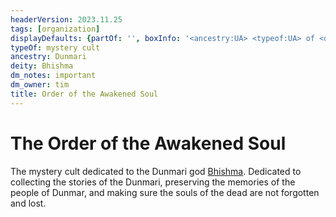 ```yaml
---
headerVersion: 2023.11.25
tags: [organization]
displayDefaults: {partOf: '', boxInfo: '<ancestry:UA> <typeof:UA> of <deity:UA>'}
typeOf: mystery cult
ancestry: Dunmari
deity: Bhishma
dm_notes: important
dm_owner: tim
title: Order of the Awakened Soul
---
```

# The Order of the Awakened Soul

The mystery cult dedicated to the Dunmari god [Bhishma](<../../cosmology/gods/incorporeal-gods/dunmari-pantheon/bhishma.md>). Dedicated to collecting the stories of the Dunmari, preserving the memories of the people of Dunmar, and making sure the  souls of the dead are not forgotten and lost. 







